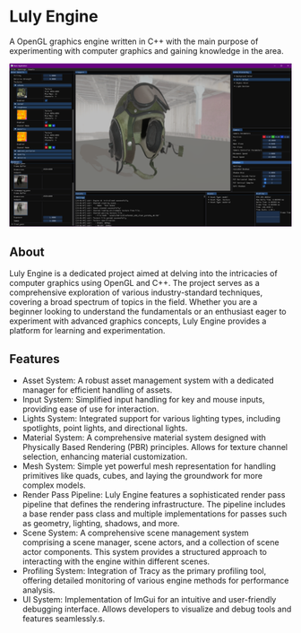 ﻿# Luly Engine

A OpenGL graphics engine written in C++ with the main purpose of experimenting with computer graphics and gaining
knowledge in the area.

<img src="assets/showcase.png" />

## About
Luly Engine is a dedicated project aimed at delving into the intricacies of computer graphics using OpenGL and C++. The project serves as a comprehensive exploration of various industry-standard techniques, covering a broad spectrum of topics in the field. Whether you are a beginner looking to understand the fundamentals or an enthusiast eager to experiment with advanced graphics concepts, Luly Engine provides a platform for learning and experimentation.

## Features
* Asset System: A robust asset management system with a dedicated manager for efficient handling of assets.
* Input System: Simplified input handling for key and mouse inputs, providing ease of use for interaction.
* Lights System: Integrated support for various lighting types, including spotlights, point lights, and directional lights.
* Material System: A comprehensive material system designed with Physically Based Rendering (PBR) principles. Allows for texture channel selection, enhancing material customization.
* Mesh System: Simple yet powerful mesh representation for handling primitives like quads, cubes, and laying the groundwork for more complex models.
* Render Pass Pipeline: Luly Engine features a sophisticated render pass pipeline that defines the rendering infrastructure. The pipeline includes a base render pass class and multiple implementations for passes such as geometry, lighting, shadows, and more.
* Scene System: A comprehensive scene management system comprising a scene manager, scene actors, and a collection of scene actor components. This system provides a structured approach to interacting with the engine within different scenes.
* Profiling System: Integration of Tracy as the primary profiling tool, offering detailed monitoring of various engine methods for performance analysis.
* UI System: Implementation of ImGui for an intuitive and user-friendly debugging interface. Allows developers to visualize and debug tools and features seamlessly.s.